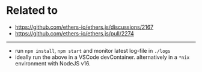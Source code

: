 # Related to

- https://github.com/ethers-io/ethers.js/discussions/2167
- https://github.com/ethers-io/ethers.js/pull/2274

---

- run `npm install`, `npm start` and monitor latest log-file in `./logs`
- ideally run the above in a VSCode devContainer. alternatively in a `*nix` environment with NodeJS v16.
